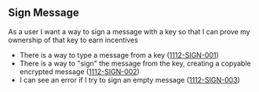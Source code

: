 ## Sign Message

As a user I want a way to sign a message with a key so that I can prove my ownership of that key to earn incentives

- There is a way to type a message from a key (<a name="1112-SIGN-001" href="#1112-SIGN-001">1112-SIGN-001</a>)
- There is a way to "sign" the message from the key, creating a copyable encrypted message (<a name="1112-SIGN-002" href="#1112-SIGN-002">1112-SIGN-002</a>)
- I can see an error if I try to sign an empty message (<a name="1112-SIGN-003" href="#1112-SIGN-003">1112-SIGN-003</a>)
